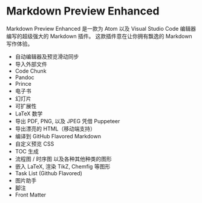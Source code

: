 # Markdown Preview Enhanced

Markdown Preview Enhanced 是一款为 Atom 以及 Visual Studio Code 编辑器编写的超级强大的 Markdown 插件。 这款插件意在让你拥有飘逸的 Markdown 写作体验。

- 自动编辑器及预览滑动同步
- 导入外部文件
- Code Chunk
- Pandoc
- Prince
- 电子书
- 幻灯片
- 可扩展性
- LaTeX 数学
- 导出 PDF, PNG, 以及 JPEG 凭借 Puppeteer
- 导出漂亮的 HTML（移动端支持）
- 编译到 GitHub Flavored Markdown
- 自定义预览 CSS
- TOC 生成
- 流程图 / 时序图 以及各种其他种类的图形
- 嵌入 LaTeX, 渲染 TikZ, Chemfig 等图形
- Task List (Github Flavored)
- 图片助手
- 脚注
- Front Matter
